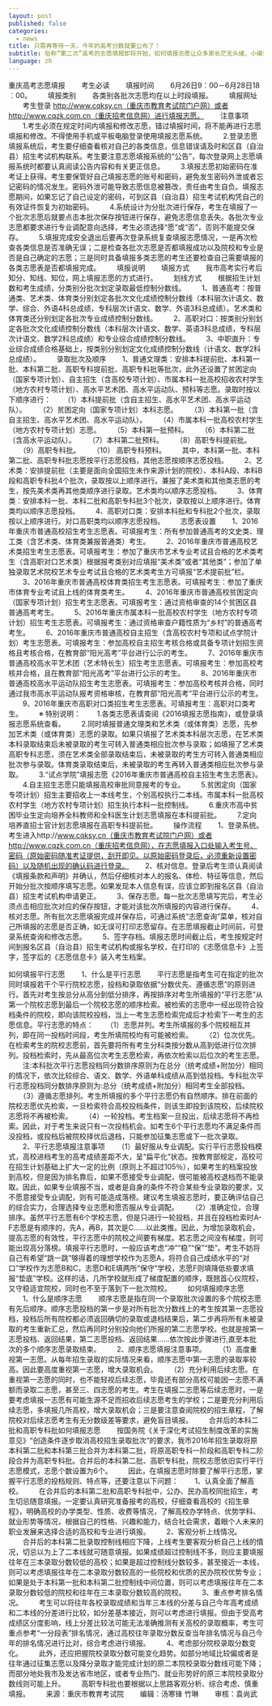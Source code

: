 ```yaml
---
layout: post
published: false
categories:
  - news
title: 只需再等待一天，今年的高考分数就要公布了！
subtitle: 俗称“第二次”高考的志愿填报即将开始，如何填报志愿让众多家长茫无头绪，小编整理了最权威的填报志愿方法和注意事项，供您参考。
language: zh
---
```


重庆高考志愿填报
　　考生必读
　　填报时间
　　6月26日9︰00－6月28日18︰00。
　　填报类别
　　各类别各批次志愿均在以上时段填报。
　　填报网址
　　考生登录 http://www.cqksy.cn（重庆市教育考试院门户网）或者 http://www.cqzk.com.cn（重庆招考信息网）进行填报志愿。
　　注意事项
　　1.考生必须在规定时间内填报和修改志愿，错过填报时间，将不能再进行志愿填报和修改。不得使用手机或平板电脑登录使用填报志愿系统。
　　2.登录志愿填报系统后，考生要仔细查看核对自己的各类信息，信息错误请及时和区县（自治县）招生考试机构联系。考生要注意志愿填报系统的“公告”，每次登录网上志愿填报系统时都要认真阅读公告内容和有关更正信息。
　　3.填报志愿初始密码在准考证上获得。考生要保管好自己填报志愿的账号和密码，避免发生密码外泄或者忘记密码的情况发生。密码外泄可能导致志愿信息被篡改，责任由考生自负。填报志愿期间，如果忘记了自己设定的密码，可到区县（自治县）招生考试机构凭自己的有效证件恢复为初始密码。
　　4.系统设计为分批次进行保存，考生在填报了一个批次志愿后就要点击本批次保存按钮进行保存，避免志愿信息丢失。各批次专业志愿都要求进行专业调配意向选择，考生必须选择“愿”或“否”，否则不能提交保存。
　　5.填报完成安全退出后要再次登录系统复查填报志愿情况，一是再次检查各类信息是否准确无误；二是检查各批次志愿是否都填报成功以及院校和专业是否是自己确定的志愿；三是同时具备填报多类志愿的考生还要检查自己需要填报的各类志愿表是否都填报完成。
　　填报说明
　　填报方式
　　我市高考实行考后知分、知线、知位，网上填报志愿的方式进行。
　　划线方式
　　根据招生计划数和考生成绩，分类别分批次划定录取最低控制分数线。
　　1、普通高考：按普通类、艺术类、体育类分别划定各批次文化成绩控制分数线（本科层次计语文、数学、综合、外语4科总成绩，专科层次计语文、数学、外语3科总成绩）。艺术类和体育类还分别划定各批次专业成绩控制分数线。
　　2、高职对口：按类别分别划定各批次文化成绩控制分数线（本科层次计语文、数学、英语3科总成绩，专科层次计语文、数学2科总成绩）和专业综合成绩控制分数线。
　　3、中职直升：专业综合成绩合格基础上，按类别分别划定文化成绩控制分数线（计语文、数学2科总成绩）。
　　录取批次及顺序
　　1、普通文理类：安排本科提前批、本科第一批、本科第二批、高职专科提前批、高职专科批等批次，此外还设置了贫困定向（国家专项计划）、自主招生（含高校专项计划）、市属本科一批高校招收农村学生（地方农村专项计划）、高水平艺术团、高水平运动队、预科等志愿。录取时按以下顺序进行：
　　（1）本科提前批（含自主招生、高水平艺术团、高水平运动队）。
　　（2）贫困定向（国家专项计划）本科志愿。
　　（3）本科第一批（含自主招生、高水平艺术团、高水平运动队）。
　　（4）市属本科一批高校农村学生（地方农村专项计划）志愿。
　　（5）本科第一批预科。
　　（6）本科第二批（含高水平运动队）。
　　（7）本科第二批预科。
　　（8）高职专科提前批。
　　（9）高职专科批。
　　（10） 高职专科预科。
　　其中，本科第一批、本科第二批、高职专科批志愿按平行志愿投档，其他志愿按顺序志愿投档。
　　2、艺术类：安排提前批（主要是面向全国招生未作来源计划的院校）、本科A段、本科B段和高职专科批4个批次，录取按以上顺序进行。兼报了美术类和其他类志愿的考生，按先美术类再其他类顺序进行录取。艺术类均以顺序志愿投档。
　　3、体育类：安排本科一批、本科二批和高职专科批3个批次，录取按以上顺序进行。体育类均以顺序志愿投档。
　　4、高职对口类：安排本科批和专科批2个批次，录取按以上顺序进行。对口高职类均以顺序志愿投档。
　　志愿表设置
　　1、2016年重庆市普通高校招生考生志愿表。可填报考生：所有参加普通高考的文史类、理工类（含艺术类、体育类兼报普通类）考生。
　　2、2016年重庆市普通高校艺术类招生考生志愿表。可填报考生：参加了重庆市艺术专业考试且合格的艺术类考生（含高职对口艺术类）根据报考类别对应填报“美术类”或者“其他类”；参加了单独录取艺术院校艺术专业考试且合格的艺术类考生方可填报“艺术提前批”栏。
　　3、2016年重庆市普通高校体育类招生考生志愿表。可填报考生：参加了重庆市体育专业考试且上线的体育类考生。
　　4、2016年重庆市普通高校贫困定向（国家专项计划）招生考生志愿表。可填报考生：通过资格审查的14个贫困区县普通高考考生。
　　5、2016年重庆市属本科一批高校农村学生（地方农村专项计划）招生考生志愿表。可填报考生：通过资格审查户籍性质为“乡村”的普通高考考生。
　　6、2016年重庆市普通高校自主招生（含高校农村专项和试点学院计划）考生志愿表。可填报考生：参加高校自主招生考核合格或具备专项计划招生资格且考核合格，在教育部“阳光高考”平台进行公示的考生。
　　7、2016年重庆市普通高校高水平艺术团（艺术特长生）招生考生志愿表。可填报考生：参加高校考核并合格，且在教育部“阳光高考”平台进行公示的考生。
　　8、2016年重庆市普通高校高水平运动队招生考生志愿表。可填报考生：参加高校考核并合格，同时通过我市高水平运动队报考资格审核，在教育部“阳光高考”平台进行公示的考生。
　　9、2016年重庆市高职对口类招生考生志愿表。可填报考生：高职对口类考生。
　　※ 特别说明：
　　1.各类志愿表请查阅《2016填报志愿指南》，或登录填报志愿系统查看。
　　2.同时填报普通文理类和艺术类（或体育类）志愿，先参加艺术类（或体育类）志愿的录取。如果只填报了艺术类本科层次志愿，在艺术类本科录取结束后未被录取的考生可转入普通类相应批次参与录取；如填报了艺术类高职专科志愿，须在艺术类全部录取结束后，未被录取的考生方可转入普通类相应批次参与录取。体育类录取结束后，未被录取的考生再转入普通类相应批次参与录取。
　　3.“试点学院”填报志愿《2016年重庆市普通高校自主招生考生志愿表》。
　　4.自主招生志愿只能填报高校审批同意报考的专业。
　　5.贫困定向（国家专项计划）招生主要招收上一本线考生，个别高校执行二本线。市属本科一批高校农村学生（地方农村专项计划）招生执行本科一批控制线。
　　6.重庆市高中贫困毕业生定向培养全科教师和全科医生计划志愿填报在本科提前批。
　　7.定向培养直招士官计划志愿填报在高职专科提前批。
　　操作流程
　　1、登录系统。考生进入http://www.cqksy.cn（重庆市教育考试院门户网）或者 http://www.cqzk.com.cn（重庆招考信息网），在志愿填报入口处输入考生号、密码（原始密码随准考证提供，刮开即见。以原始密码登录后，必须重新设置密码）以及随机出现的确认码进行登录。
　　2、核对信息。登录后考生须认真阅读《填报条款和声明》并确认，然后仔细核对本人的报名、体检、特征等信息，然后开始分批次按顺序填写志愿。如果发现本人信息有误，应该立即到报名区县（自治县）招生考试机构申请更正。
　　3、保存志愿。每一批次志愿填写完后，考生必须点击相应批次对应的保存按钮，才能对该批次所填报的内容进行保存。
　　4、核对志愿。所有批次志愿填报完成并保存后，可通过系统“志愿查询”菜单，核对自己所填报的志愿是否正确，如无误可打印志愿留存。在志愿填报截止时间前，可登录系统查询和修改志愿。
　　5、签字存档。填报志愿时间截止后，考生按规定时间到报名区县（自治县）招生考试机构或报名学校，在打印的《志愿信息卡》上签字，签字后的《志愿信息卡》装入考生档案。
  
  如何填报平行志愿
　　1、什么是平行志愿
　　平行志愿是指考生可在指定的批次同时填报若干个平行院校志愿，投档和录取依据“分数优先、遵循志愿”的原则进行。首先对考生按总分从高分到低分排序，再按排序对考生所填报的“平行志愿”从第一个院校志愿到最后一个院校志愿的顺序检索。被检索的志愿中一经出现符合投档条件的院校，即向该院校投档，当上一考生志愿检索完成后才检索下一考生的志愿信息。平行志愿的特点：
　　（1）志愿并列。考生所填报的多个院校相互并列，即在同一投档时间段，考生所填院校均有可能被检索。
　　（2）位次优先。在检索考生的院校志愿前，首先要将所有考生分科类按分数从高到低进行位次排列。投档检索时，先从最高位次考生志愿检索，再依次检索以后位次的考生志愿。
　　注:本科批次平行志愿投档同分数排序原则为在总分（统考成绩+附加分）相同的情况下，依次比较综合、语文、数学、外语单科成绩从高到低投档。专科批次平行志愿投档同分数排序原则为:总分（统考成绩+附加分）相同考生全部投档。
　　（3）遵循志愿排列。考生所填报的多个平行志愿仍有自然顺序。排在前面的院校志愿优先检索，一旦检索符合高校投档条件，则该生即投到该院校，后续院校志愿将不再被检索。
　　（4）一轮投档。考生档案一旦投出，后续志愿将不再检索。因此，对于考生来说只有一次投档机会。如考生6个平行志愿均不满足条件而没投档，或投档后被院校择优后退档，只能参加征集志愿或下一批次录取。
　　2、平行志愿填报注意事项
　　（1）最好服从专业调配。实行平行志愿投档模式，高校进档考生的高考成绩差距不大，呈“扁平化”状态。按教育部规定，高校可在招生计划基础上扩大一定的比例（原则上不超过105％），如果考生的档案投放到高校，但是因为排名靠后，如果不愿接受专业调配，很可能被高校退档而不能录取。因此，如果专业填报不当，或者是自身的条件不符合某些专业录取的要求，又不愿意接受专业调配，则有可能造成落榜。建议考生填报志愿时，要正确评估自己的综合实力，合理选择专业志愿和愿否服从专业调配。
　　（2）准确定位，合理排序。虽然平行志愿有6个学校志愿，但是只进行一轮投档，并且在投档检索时A-F志愿是有顺序的，先A，再B，其次是C......以此类推。因此，为增加录取机会，提高志愿的有效性，平行志愿中的院校之间要有梯度。若志愿之间没有梯度，则可能出现高分落榜。填报平行志愿时，一般应该考虑“冲”“稳”“保”“垫”。考生不妨将自己有希望“跳一跳”够得着的理想学校作为志愿A，将符合自己成绩水平的“对口”学校作为志愿B和C，志愿D和E填两所“保守”学校，志愿F则填降低些要求填报“垫底”学校。这样的话，几所学校就形成了梯度配置的顺序，既翘首心仪院校，又守稳适宜院校，同时也不至于落到下一批次院校。
　　如何填报顺序志愿
　　1、什么是顺序志愿
　　顺序志愿是指在同一个录取批次设置的多个院校志愿有先后顺序。顺序志愿投档的第一步是对所有批次分数线上的考生按其第一志愿投档，投档后所有院校都必须返回确切的录取或退档结果后，第二步再将所有未被录取的考生重新汇总，然后再同时分别投向他们所报的第二志愿学校。也就是按第一志愿投档、返回结果，第二志愿投档、返回结果……依次按此步骤进行,直至本批次的多个顺序志愿录取结束。
　　2、顺序志愿填报注意事项。
　　（1）高度重视第一志愿。从每年招生录取的实际情况来看，顺序志愿中第一志愿的录取率较高。因此要高度重视第一志愿，增大录取机会。
　　（2）充分利用后续志愿。在重视第一志愿的同时，也不能轻视后续志愿，毕竟还有部分高校可能因一志愿不满额而录取二志愿，甚至三、四志愿的考生。考生在填报二志愿等后续志愿时，一是要考虑填报一志愿有可能生源不足而招收后续志愿考生的学校；二是要充分利用后续志愿，多填报几所高校，增大录取机会；三是要注意查阅院校的招生章程，了解院校对后续志愿考生有无分数级差等要求，避免盲目填报。
　　合并后的本科二批和高职专科批如何填报志愿
　　按国务院《关于深化考试招生制度改革的实施意见》“创造条件逐步取消高校招生录取批次”的要求，我市2016年招生录取将原本科第二批和本科第三批合并为本科第二批，将原高职专科一阶段和高职专科二阶段合并为高职专科批。合并后的本科第二批、高职专科批，院校志愿依旧实行平行志愿模式，志愿个数设置为6个。
　　因此，在填报志愿时除要了解平行志愿，掌握平行志愿的投档规则、特点等，还要注意以下问题：
　　1、认真全面了解高校。
　　在合并后的本科第二批和高职专科批中，公办、民办高校同批招生，考生切忌随意填报。一定要认真研究准备报考的高校，仔细查看高校的《招生章程》，明确高校的办学类型、性质、收费等情况，了解高校办学特点、优势学科、就业形势等情况，根据自己的性格、兴趣和能力，结合社会需求，着眼个人未来的职业发展来选择合适的高校和专业进行填报。
　　2、客观分析上线情况。
　　合并后的本科第二批录取控制线相应下降，上线考生要客观分析自己上线的情况，切忌以为上了二本线就可随意填报。如果成绩超过控制线不多，则应主要填报往年在三本录取分数较低的高校；如果是超过控制线分数较多，甚至接近一本线，则可以考虑填报往年在二本录取分数较高的一些院校和优质的民办院校优势专业；如果是处于本科第一批和本科第二批控制线中间位置，则可以考虑填报往年在二本录取分数较低的院校和往年在三本录取分数较高的院校。
　　3、重点参考排名情况。
　　考生可以将往年各校录取成绩和当年三本线的分差与自己今年高考成绩和二本线的分差进行比较，如分差基本接近，则可以考虑进行填报。但由于受高考成绩区分度影响，线上分差比较法可能无法准确推测有关高校的录取概率，考生可重点参考“一分段表”排名情况，通过高校往年录取分数反查当年排名情况与自己今年的排名情况进行比对，综合考虑进行填报。
　　4、考虑部分院校录取分数变化。
　　此外，还应把握院校录取分数可能变化趋势。如部分地域比较偏或者是往年通过征集志愿以及降分录取才能完成计划的原二本院校录取分数线可能下降；而部分地处我市及发达省市地区，或者专业热门、就业形势好的原三本院校录取分数线则可能上升。
　　高职专科批也要根据以上思路客观分析、综合考虑、慎重填报。
　　来源：重庆市教育考试院
　　编辑：汤寒锋 竹琳
　　审核：袁尚武